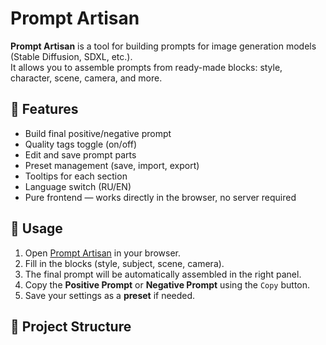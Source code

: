 # Prompt Artisan

**Prompt Artisan** is a tool for building prompts for image generation models (Stable Diffusion, SDXL, etc.).  
It allows you to assemble prompts from ready-made blocks: style, character, scene, camera, and more.  

## 🔧 Features
- Build final positive/negative prompt
- Quality tags toggle (on/off)
- Edit and save prompt parts
- Preset management (save, import, export)
- Tooltips for each section
- Language switch (RU/EN)
- Pure frontend — works directly in the browser, no server required

## 🚀 Usage
1. Open [Prompt Artisan](https://grvelvet.github.io/prompt-artisan/) in your browser.  
2. Fill in the blocks (style, subject, scene, camera).  
3. The final prompt will be automatically assembled in the right panel.  
4. Copy the **Positive Prompt** or **Negative Prompt** using the `Copy` button.  
5. Save your settings as a **preset** if needed.  

## 📂 Project Structure
